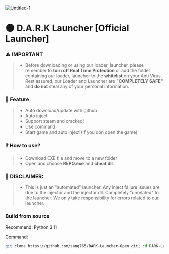 ![Untitled-1](https://github.com/user-attachments/assets/4b660853-bc07-4432-b335-c765c89d5972)
# 🌑 __D.A.R.K Launcher__ [Official Launcher]
### ⚠️ IMPORTANT
> - Before downloading or using our loader, launcher, please remember to __turn off Real Time Protection__ or add the folder containing our loader, launcher to the __whitelist__ on your Anti Virus. Rest assured, our Loader and Launcher are **"COMPLETELY SAFE"** and **do not** steal any of your personal information.
### 🌟 Feature
> - Auto download/update with github
> - Auto inject
> - Support steam and cracked!
> - Use command.
> - Start game and auto inject (If you don open the game)
### ❓ How to use?
> - Download EXE file and move to a new folder
> - Open and choose **REPO.exe** and **cheat dll**.
### 🙅 DISCLAIMER: 
> - This is just an "automated" launcher. Any inject failure issues are due to the injector and the injector dll. Completely "unrelated" to the launcher. We only take responsibility for errors related to our launcher.
### Build from source
Recommend: Python 3.11

Command:
```bash
git clone https://github.com/sang765/DARK-Launcher-Open.git; cd DARK-Launcher-Open; pip install -r requirements.txt; python py2exe.py
```
